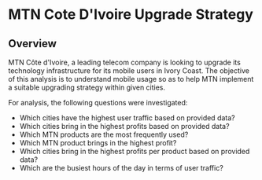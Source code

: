 # MTN Cote D'Ivoire Upgrade Strategy

## Overview
MTN Côte d'Ivoire, a leading telecom company is looking to upgrade its technology infrastructure for its mobile users in Ivory Coast. The objective of this analysis is to understand mobile usage so as to help MTN implement a suitable upgrading strategy within given cities.

For analysis, the following questions were investigated:
- Which cities have the highest user traffic based on provided data?
- Which cities bring in the highest profits based on provided data?
- Which MTN products are the most frequently used?
- Which MTN product brings in  the highest profit?
- Which cities bring in the highest profits per product based on provided data?
- Which are the busiest hours of the day in terms of user traffic?
